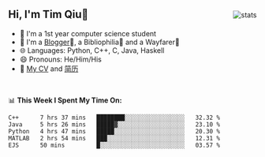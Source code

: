 <p>
<img src="https://github-readme-stats.vercel.app/api?username=qyxtim&show_icons=true" alt="stats" align="right" style="padding-top:20px"/>
</p>

## Hi, I'm Tim Qiu👋

- 🔭 I'm a 1st year computer science student
- 🌱 I'm a [Blogger](https://blog.blinkstar.cn)📝, a Bibliophilia📕 and a Wayfarer🚶
- 🌐 Languages: Python, C++, C, Java, Haskell
- 😄 Pronouns: He/Him/His
- 📄 [My CV](./cv.pdf) and [简历](./cv-ch.pdf)

<br>

📊 **This Week I Spent My Time On:**
<!--START_SECTION:waka-->
```text
C++      7 hrs 37 mins   ████████░░░░░░░░░░░░░░░░░   32.32 % 
Java     5 hrs 26 mins   █████▓░░░░░░░░░░░░░░░░░░░   23.10 % 
Python   4 hrs 47 mins   █████░░░░░░░░░░░░░░░░░░░░   20.30 % 
MATLAB   2 hrs 54 mins   ███░░░░░░░░░░░░░░░░░░░░░░   12.31 % 
EJS      50 mins         █░░░░░░░░░░░░░░░░░░░░░░░░   03.57 % 
```
<!--END_SECTION:waka-->
